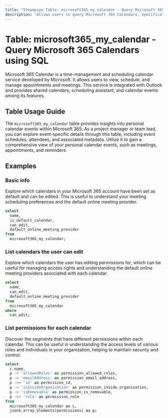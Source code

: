 ```yaml
---
title: "Steampipe Table: microsoft365_my_calendar - Query Microsoft 365 Calendars using SQL"
description: "Allows users to query Microsoft 365 Calendars, specifically providing details about user's personal calendar events."
---
```


# Table: microsoft365_my_calendar - Query Microsoft 365 Calendars using SQL

Microsoft 365 Calendar is a time-management and scheduling calendar service developed by Microsoft. It allows users to view, schedule, and manage appointments and meetings. This service is integrated with Outlook and provides shared calendars, scheduling assistant, and calendar events among its features.

## Table Usage Guide

The `microsoft365_my_calendar` table provides insights into personal calendar events within Microsoft 365. As a project manager or team lead, you can explore event-specific details through this table, including event schedules, attendees, and associated metadata. Utilize it to gain a comprehensive view of your personal calendar events, such as meetings, appointments, and reminders.

## Examples

### Basic info
Explore which calendars in your Microsoft 365 account have been set as default and can be edited. This is useful to understand your meeting scheduling preferences and the default online meeting provider.

```sql
select
  name,
  is_default_calendar,
  can_edit,
  default_online_meeting_provider
from
  microsoft365_my_calendar;
```

### List calendars the user can edit
Explore which calendars the user has editing permissions for, which can be useful for managing access rights and understanding the default online meeting providers associated with each calendar.

```sql
select
  name,
  can_edit,
  default_online_meeting_provider
from
  microsoft365_my_calendar
where
  can_edit;
```

### List permissions for each calendar
Discover the segments that have different permissions within each calendar. This can be useful in understanding the access levels of various roles and individuals in your organization, helping to maintain security and control.

```sql
select
  c.name,
  p -> 'allowedRoles' as permission_allowed_roles,
  p -> 'emailAddress' as permission_email_address,
  p ->> 'id' as permission_id,
  p -> 'isInsideOrganization' as permission_inside_organization,
  p -> 'isRemovable' as permission_is_removable,
  p ->> 'role' as permission_role
from
  microsoft365_my_calendar as c,
  jsonb_array_elements(permissions) as p;
```